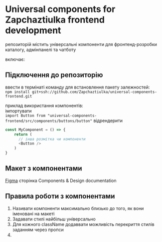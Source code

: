 # Universal components for Zapchaztiulka frontend development

репозиторій містить універсальні компоненти для фронтенд-розробки каталогу, адмінпанелі та чатботу

включає:



## Підключення до репозиторію

ввести в термінаті команду для встановлення пакету залежностей:  
```npm install git+ssh://github.com/Zapchaztiulka/universal-components-frontend.git```  


приклад використання компонентів:  
імпортувати  
```import Button from "universal-components-frontend/src/components/buttons/button"```
відрендерити  
```javascript
const MyComponent = () => {
    return (
      // інша розмітка чи компоненти
      <Button />
    )
}
```

## Макет з компонентами
[Figma](https://www.figma.com/file/ahUh3DaGTm5nEVD1QjglAK/%E2%9A%99-Zapchaztiulka?node-id=0%3A1&mode=dev) сторінка Components & Design documentation

## Правила роботи з компонентами
1. Називати компоненти максимально близько до того, як вони іменовані на макеті
2. Задавати стилі найбільш універсально
3. Для кожного className додаввати можливість перекриття стилів заданням через пропси
4. 